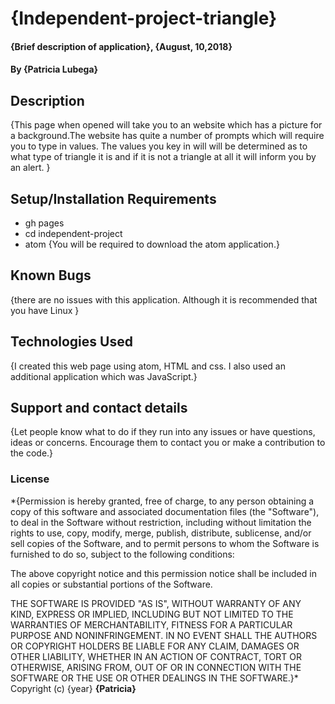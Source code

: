 # {Independent-project-triangle}
#### {Brief description of application}, {August, 10,2018}
#### By **{Patricia Lubega}**
## Description
{This page when opened will take you to an website which has a picture for a background.The website has quite a number of prompts which will require you to type in values. The values you key in will will be determined as to what type of triangle it is and if it is not a triangle at all it will inform you by an alert. }
## Setup/Installation Requirements
* gh pages
* cd independent-project
* atom
{You will be required to download the atom application.}
## Known Bugs
{there are no issues with this application. Although it is recommended that you have Linux }
## Technologies Used
{I created this web page using atom, HTML and css. I also used an additional application which was JavaScript.}
## Support and contact details
{Let people know what to do if they run into any issues or have questions, ideas or concerns.  Encourage them to contact you or make a contribution to the code.}
### License
*{Permission is hereby granted, free of charge, to any person obtaining a copy of this software and associated documentation files (the "Software"), to deal in the Software without restriction, including without limitation the rights to use, copy, modify, merge, publish, distribute, sublicense, and/or sell copies of the Software, and to permit persons to whom the Software is furnished to do so, subject to the following conditions:

The above copyright notice and this permission notice shall be included in all copies or substantial portions of the Software.

THE SOFTWARE IS PROVIDED "AS IS", WITHOUT WARRANTY OF ANY KIND, EXPRESS OR IMPLIED, INCLUDING BUT NOT LIMITED TO THE WARRANTIES OF MERCHANTABILITY, FITNESS FOR A PARTICULAR PURPOSE AND NONINFRINGEMENT. IN NO EVENT SHALL THE AUTHORS OR COPYRIGHT HOLDERS BE LIABLE FOR ANY CLAIM, DAMAGES OR OTHER LIABILITY, WHETHER IN AN ACTION OF CONTRACT, TORT OR OTHERWISE, ARISING FROM, OUT OF OR IN CONNECTION WITH THE SOFTWARE OR THE USE OR OTHER DEALINGS IN THE SOFTWARE.}*
Copyright (c) {year} **{Patricia}**
